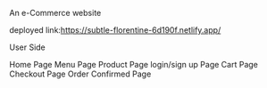An e-Commerce website 

deployed link:https://subtle-florentine-6d190f.netlify.app/


User Side

Home Page
Menu Page
Product Page
login/sign up Page
Cart Page
Checkout Page
Order Confirmed Page
